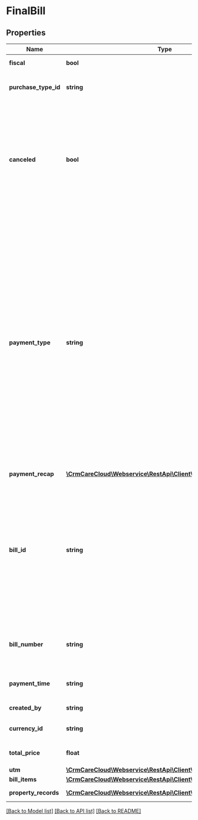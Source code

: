 # FinalBill

## Properties
Name | Type | Description | Notes
------------ | ------------- | ------------- | -------------
**fiscal** | **bool** | Information, whether it is a fiscal bill. | [optional] 
**purchase_type_id** | **string** | Type of the purchase. Values are available in resource [purchase-types](#tag/Purchase-types). | 
**canceled** | **bool** | Information, whether it is the cancellation of the purchase. It is the only parameter that identifies the canceled purchase. All other values are the same as in the original bill. No different values like totalPrice, quantity, paidAmount, and itemPrice are changed nor inverted. | 
**payment_type** | **string** | Payment type changes the checkout process depending on the value of the parameter you can allow/deny the use of benefits. *Possible values are: \&quot;S\&quot; - with standard setup checkout process allows you to collect points, but isn&#x27;t possible to apply overall discounts  / \&quot;A\&quot;- checkout process allows you to collect points and apply overall discounts too / \&quot;C\&quot; - use credits for payment, allows you to collect points, but isn&#x27;t possible to apply overall discounts / \&quot;D\&quot;- will enable you to use overall discounts, but you are not able to collect points with this setup* | 
**payment_recap** | [**\CrmCareCloud\Webservice\RestApi\Client\Model\PaymentRecap**](PaymentRecap.md) |  | [optional] 
**bill_id** | **string** | Identification number of the purchase created in the production system like POS, e-commerce solution or ERP (The ID must be unique in the production system). In case you want to send cancelled purchase, please use prefix &#x60;C&#x60; for the original purchase ID. Example: &#x60;&#x60;&#x60; Original purchase ID: 39475X Canceled purchase ID: C39475X &#x60;&#x60;&#x60; | 
**bill_number** | **string** | Alternative identification of the bill. In the case of cancellation, there should be bill_id from the original bill. | [optional] 
**payment_time** | **string** | Date and time of bill creation *Possible value: 2016-06-30T15:51:49+02:00* | 
**created_by** | **string** | Name of the user who created a bill. | [optional] 
**currency_id** | **string** | ID of the currency from resource [currencies](#tag/Currencies). | 
**total_price** | **float** | The total price of the bill as a sum of all items. | 
**utm** | [**\CrmCareCloud\Webservice\RestApi\Client\Model\UTM**](UTM.md) |  | [optional] 
**bill_items** | [**\CrmCareCloud\Webservice\RestApi\Client\Model\BillItem[]**](BillItem.md) | List of bill items. | 
**property_records** | [**\CrmCareCloud\Webservice\RestApi\Client\Model\PropertyRecord[]**](PropertyRecord.md) | List of a purchase property records | [optional] 

[[Back to Model list]](../../README.md#documentation-for-models) [[Back to API list]](../../README.md#documentation-for-api-endpoints) [[Back to README]](../../README.md)

